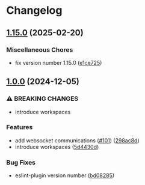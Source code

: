 # Changelog

## [1.15.0](https://github.com/inooLabs/intric-frontend/compare/intric/eslint-plugin@v1.0.0...intric/eslint-plugin@v1.15.0) (2025-02-20)


### Miscellaneous Chores

* fix version number 1.15.0 ([e1ce725](https://github.com/inooLabs/intric-frontend/commit/e1ce725f9337f1a35c0a1e6b45cfe13b111d3f1d))

## [1.0.0](https://github.com/inooLabs/intric-frontend/compare/intric/eslint-plugin-v0.1.0...intric/eslint-plugin@v1.0.0) (2024-12-05)


### ⚠ BREAKING CHANGES

* introduce workspaces

### Features

* add websocket communications ([#101](https://github.com/inooLabs/intric-frontend/issues/101)) ([298ac8d](https://github.com/inooLabs/intric-frontend/commit/298ac8da4298b01d9c0f0cc23d78b781d324b746))
* introduce workspaces ([5d4430d](https://github.com/inooLabs/intric-frontend/commit/5d4430d07d67eee61bb8b939fdef3b55802998a9))


### Bug Fixes

* eslint-plugin version number ([bd08285](https://github.com/inooLabs/intric-frontend/commit/bd08285d9d4462fefd5cbf8e5452693973c12ee4))
